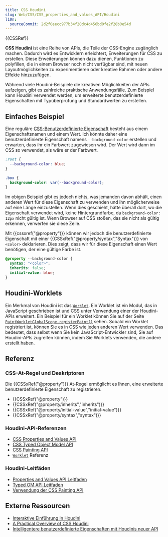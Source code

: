 ```yaml
---
title: CSS Houdini
slug: Web/CSS/CSS_properties_and_values_API/Houdini
l10n:
  sourceCommit: 2d2f0eecc977b34f20dc4d456bd0fe2f28b0e54d
---
```


{{CSSRef}}

**CSS Houdini** ist eine Reihe von APIs, die Teile der CSS-Engine zugänglich machen. Dadurch wird es Entwicklern erleichtert, Erweiterungen für CSS zu erstellen. Diese Erweiterungen können dazu dienen, Funktionen zu polyfillen, die in einem Browser noch nicht verfügbar sind, mit neuen Layoutmöglichkeiten zu experimentieren oder kreative Rahmen oder andere Effekte hinzuzufügen.

Während viele Houdini-Beispiele die kreativen Möglichkeiten der APIs aufzeigen, gibt es zahlreiche praktische Anwendungsfälle. Zum Beispiel kann Houdini verwendet werden, um erweiterte benutzerdefinierte Eigenschaften mit Typüberprüfung und Standardwerten zu erstellen.

## Einfaches Beispiel

Eine reguläre [CSS-Benutzerdefinierte Eigenschaft](/de/docs/Web/CSS/--*) besteht aus einem Eigenschaftsnamen und einem Wert. Ich könnte daher eine benutzerdefinierte Eigenschaft namens `--background-color` erstellen und erwarten, dass ihr ein Farbwert zugewiesen wird. Der Wert wird dann im CSS so verwendet, als wäre er der Farbwert.

```css
:root {
  --background-color: blue;
}

.box {
  background-color: var(--background-color);
}
```

Im obigen Beispiel gibt es jedoch nichts, was jemanden davon abhält, einen anderen Wert für diese Eigenschaft zu verwenden und ihn möglicherweise auf eine Länge einzustellen. Wenn dies geschieht, hätte überall dort, wo die Eigenschaft verwendet wird, keine Hintergrundfarbe, da `background-color: 12px` nicht gültig ist. Wenn Browser auf CSS stoßen, das sie nicht als gültig erkennen, verwerfen sie diese Zeile.

Mit {{cssxref("@property")}} können wir jedoch die benutzerdefinierte Eigenschaft mit einer {{CSSxRef("@property/syntax","Syntax")}} von `<color>` deklarieren. Dies zeigt, dass wir für diese Eigenschaft einen Wert benötigen, der eine gültige Farbe ist.

```css
@property --background-color {
  syntax: "<color>";
  inherits: false;
  initial-value: blue;
}
```

## Houdini-Worklets

Ein Merkmal von Houdini ist das [`Worklet`](/de/docs/Web/API/Worklet). Ein Worklet ist ein Modul, das in JavaScript geschrieben ist und CSS unter Verwendung einer der Houdini-APIs erweitert. Ein Beispiel für ein Worklet können Sie auf der Seite [`PaintWorkletGlobalScope.registerPaint()`](/de/docs/Web/API/PaintWorkletGlobalScope/registerPaint) sehen. Sobald ein Worklet registriert ist, können Sie es in CSS wie jeden anderen Wert verwenden. Das bedeutet, dass selbst wenn Sie kein JavaScript-Entwickler sind, Sie auf Houdini-APIs zugreifen können, indem Sie Worklets verwenden, die andere erstellt haben.

## Referenz

### CSS-At-Regel und Deskriptoren

Die {{CSSxRef("@property")}} At-Regel ermöglicht es Ihnen, eine erweiterte benutzerdefinierte Eigenschaft zu registrieren.

- {{CSSxRef("@property")}}
- {{CSSxRef("@property/inherits","inherits")}}
- {{CSSxRef("@property/initial-value","initial-value")}}
- {{CSSxRef("@property/syntax","syntax")}}

### Houdini-API-Referenzen

- [CSS Properties and Values API](/de/docs/Web/API/CSS_Properties_and_Values_API)
- [CSS Typed Object Model API](/de/docs/Web/API/CSS_Typed_OM_API)
- [CSS Painting API](/de/docs/Web/API/CSS_Painting_API)
- [`Worklet`](/de/docs/Web/API/Worklet) Referenz

### Houdini-Leitfäden

- [Properties and Values API Leitfaden](/de/docs/Web/API/CSS_Properties_and_Values_API/guide)
- [Typed OM API Leitfaden](/de/docs/Web/API/CSS_Typed_OM_API/Guide)
- [Verwendung der CSS Painting API](/de/docs/Web/API/CSS_Painting_API/Guide)

## Externe Ressourcen

- [Interaktive Einführung in Houdini](https://houdini.glitch.me/)
- [A Practical Overview of CSS Houdini](https://www.smashingmagazine.com/2020/03/practical-overview-css-houdini/)
- [Intelligentere benutzerdefinierte Eigenschaften mit Houdinis neuer API](https://web.dev/articles/css-props-and-vals)
